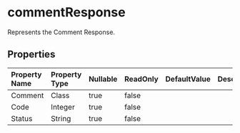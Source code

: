 # **commentResponse**

Represents the Comment Response. 

## **Properties**

| Property Name | Property Type | Nullable |  ReadOnly | DefaultValue | Description | 
| :- | :- | :- |:- |  :- | :- |
|Comment|Class|true|false |  ||
|Code|Integer|true|false |  ||
|Status|String|true|false |  ||

